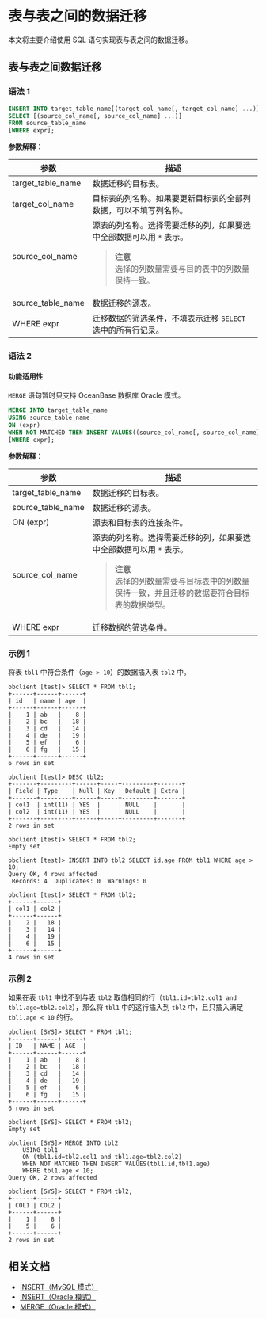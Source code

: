 # 表与表之间的数据迁移

本文将主要介绍使用 SQL 语句实现表与表之间的数据迁移。

## 表与表之间数据迁移

### 语法 1

```sql
INSERT INTO target_table_name[(target_col_name[, target_col_name] ...)]
SELECT [(source_col_name[, source_col_name] ...)]
FROM source_table_name
[WHERE expr];
```

**参数解释：**

|      参数    |      描述        |
|--------------|-----------------|
| target_table_name  | 数据迁移的目标表。|
| target_col_name    | 目标表的列名称。如果要更新目标表的全部列数据，可以不填写列名称。|
| source_col_name    | 源表的列名称。选择需要迁移的列，如果要选中全部数据可以用 `*` 表示。 <blockquote><b>注意</b></br>选择的列数量需要与目的表中的列数量保持一致。</blockquote> |
| source_table_name  | 数据迁移的源表。|
| WHERE expr  | 迁移数据的筛选条件，不填表示迁移 `SELECT` 选中的所有行记录。|

### 语法 2

<main id="notice" >
  <h4>功能适用性</h4>
  <p><code>MERGE</code> 语句暂时只支持 OceanBase 数据库 Oracle 模式。</p>
</main>

```sql
MERGE INTO target_table_name 
USING source_table_name
ON (expr)
WHEN NOT MATCHED THEN INSERT VALUES((source_col_name[, source_col_name] ...))
[WHERE expr];
```

**参数解释：**

|      参数    |      描述        |
|--------------|-----------------|
| target_table_name  | 数据迁移的目标表。|
| source_table_name  | 数据迁移的源表。|
| ON (expr)          | 源表和目标表的连接条件。|
| source_col_name    | 源表的列名称。选择需要迁移的列，如果要选中全部数据可以用 `*` 表示。 <blockquote><b>注意</b></br>选择的列数量需要与目标表中的列数量保持一致，并且迁移的数据要符合目标表的数据类型。</blockquote> |
| WHERE expr  | 迁移数据的筛选条件。|

### 示例 1

将表 `tbl1` 中符合条件（`age > 10`）的数据插入表 `tbl2` 中。

```shell
obclient [test]> SELECT * FROM tbl1;
+------+------+------+
| id   | name | age  |
+------+------+------+
|    1 | ab   |    8 |
|    2 | bc   |   18 |
|    3 | cd   |   14 |
|    4 | de   |   19 |
|    5 | ef   |    6 |
|    6 | fg   |   15 |
+------+------+------+
6 rows in set

obclient [test]> DESC tbl2;
+-------+---------+------+-----+---------+-------+
| Field | Type    | Null | Key | Default | Extra |
+-------+---------+------+-----+---------+-------+
| col1  | int(11) | YES  |     | NULL    |       |
| col2  | int(11) | YES  |     | NULL    |       |
+-------+---------+------+-----+---------+-------+
2 rows in set

obclient [test]> SELECT * FROM tbl2;
Empty set

obclient [test]> INSERT INTO tbl2 SELECT id,age FROM tbl1 WHERE age > 10;
Query OK, 4 rows affected
 Records: 4  Duplicates: 0  Warnings: 0

obclient [test]> SELECT * FROM tbl2;
+------+------+
| col1 | col2 |
+------+------+
|    2 |   18 |
|    3 |   14 |
|    4 |   19 |
|    6 |   15 |
+------+------+
4 rows in set
```

### 示例 2

如果在表 `tbl1` 中找不到与表 `tbl2` 取值相同的行（`tbl1.id=tbl2.col1 and tbl1.age=tbl2.col2`），那么将 `tbl1` 中的这行插入到 `tbl2` 中，且只插入满足 `tbl1.age < 10` 的行。

```shell
obclient [SYS]> SELECT * FROM tbl1;
+------+------+------+
| ID   | NAME | AGE  |
+------+------+------+
|    1 | ab   |    8 |
|    2 | bc   |   18 |
|    3 | cd   |   14 |
|    4 | de   |   19 |
|    5 | ef   |    6 |
|    6 | fg   |   15 |
+------+------+------+
6 rows in set

obclient [SYS]> SELECT * FROM tbl2;
Empty set

obclient [SYS]> MERGE INTO tbl2
    USING tbl1
    ON (tbl1.id=tbl2.col1 and tbl1.age=tbl2.col2)
    WHEN NOT MATCHED THEN INSERT VALUES(tbl1.id,tbl1.age)
    WHERE tbl1.age < 10;
Query OK, 2 rows affected

obclient [SYS]> SELECT * FROM tbl2;
+------+------+
| COL1 | COL2 |
+------+------+
|    1 |    8 |
|    5 |    6 |
+------+------+
2 rows in set
```

## 相关文档

* [INSERT（MySQL 模式）](../../700.reference/400.development-reference/100.sql-syntax/200.common-tenant-of-mysql-mode/600.sql-statement-of-mysql-mode/5700.insert-sql-of-mysql-mode.md)
* [INSERT（Oracle 模式）](../../700.reference/400.development-reference/100.sql-syntax/300.common-tenant-of-oracle-mode/900.sql-statement-of-oracle-mode/200.dml-of-oracle-mode/200.insert-of-oracle-mode.md)
* [MERGE（Oracle 模式）](../../700.reference/400.development-reference/100.sql-syntax/300.common-tenant-of-oracle-mode/900.sql-statement-of-oracle-mode/200.dml-of-oracle-mode/300.merge-of-oracle-mode.md)
